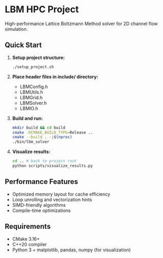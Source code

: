 # LBM HPC Project

High-performance Lattice Boltzmann Method solver for 2D channel flow simulation.

## Quick Start

1. **Setup project structure:**
   ```bash
   ./setup_project.sh
   ```

2. **Place header files in include/ directory:**
   - LBMConfig.h
   - LBMUtils.h  
   - LBMGrid.h
   - LBMSolver.h
   - LBMIO.h

3. **Build and run:**
   ```bash
   mkdir build && cd build
   cmake -DCMAKE_BUILD_TYPE=Release ..
   cmake --build . -j$(nproc)
   ./bin/lbm_solver
   ```

4. **Visualize results:**
   ```bash
   cd .. # back to project root
   python scripts/visualize_results.py
   ```

## Performance Features

- Optimized memory layout for cache efficiency
- Loop unrolling and vectorization hints
- SIMD-friendly algorithms
- Compile-time optimizations

## Requirements

- CMake 3.16+
- C++20 compiler
- Python 3 + matplotlib, pandas, numpy (for visualization)
